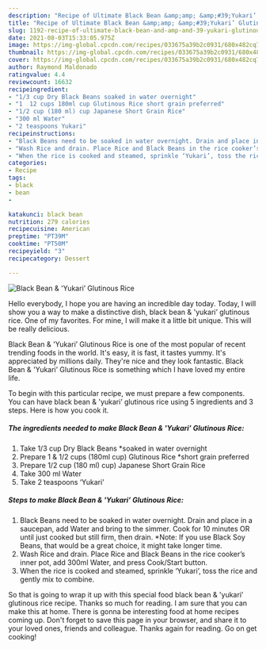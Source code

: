 ```yaml
---
description: "Recipe of Ultimate Black Bean &amp;amp; &amp;#39;Yukari’ Glutinous Rice"
title: "Recipe of Ultimate Black Bean &amp;amp; &amp;#39;Yukari’ Glutinous Rice"
slug: 1192-recipe-of-ultimate-black-bean-and-amp-and-39-yukari-glutinous-rice
date: 2021-08-03T15:33:05.975Z
image: https://img-global.cpcdn.com/recipes/033675a39b2c0931/680x482cq70/black-bean-yukari-glutinous-rice-recipe-main-photo.jpg
thumbnail: https://img-global.cpcdn.com/recipes/033675a39b2c0931/680x482cq70/black-bean-yukari-glutinous-rice-recipe-main-photo.jpg
cover: https://img-global.cpcdn.com/recipes/033675a39b2c0931/680x482cq70/black-bean-yukari-glutinous-rice-recipe-main-photo.jpg
author: Raymond Maldonado
ratingvalue: 4.4
reviewcount: 16632
recipeingredient:
- "1/3 cup Dry Black Beans soaked in water overnight"
- "1  12 cups 180ml cup Glutinous Rice short grain preferred"
- "1/2 cup (180 ml) cup Japanese Short Grain Rice"
- "300 ml Water"
- "2 teaspoons Yukari"
recipeinstructions:
- "Black Beans need to be soaked in water overnight. Drain and place in a saucepan, add Water and bring to the simmer. Cook for 10 minutes OR until just cooked but still firm, then drain. *Note: If you use Black Soy Beans, that would be a great choice, it might take longer time."
- "Wash Rice and drain. Place Rice and Black Beans in the rice cooker’s inner pot, add 300ml Water, and press Cook/Start button."
- "When the rice is cooked and steamed, sprinkle ‘Yukari’, toss the rice and gently mix to combine."
categories:
- Recipe
tags:
- black
- bean
- 

katakunci: black bean  
nutrition: 279 calories
recipecuisine: American
preptime: "PT39M"
cooktime: "PT50M"
recipeyield: "3"
recipecategory: Dessert

---
```



![Black Bean &amp; &#39;Yukari’ Glutinous Rice](https://img-global.cpcdn.com/recipes/033675a39b2c0931/680x482cq70/black-bean-yukari-glutinous-rice-recipe-main-photo.jpg)

Hello everybody, I hope you are having an incredible day today. Today, I will show you a way to make a distinctive dish, black bean &amp; &#39;yukari’ glutinous rice. One of my favorites. For mine, I will make it a little bit unique. This will be really delicious.



Black Bean &amp; &#39;Yukari’ Glutinous Rice is one of the most popular of recent trending foods in the world. It's easy, it is fast, it tastes yummy. It's appreciated by millions daily. They're nice and they look fantastic. Black Bean &amp; &#39;Yukari’ Glutinous Rice is something which I have loved my entire life.


To begin with this particular recipe, we must prepare a few components. You can have black bean &amp; &#39;yukari’ glutinous rice using 5 ingredients and 3 steps. Here is how you cook it.

<!--inarticleads1-->

##### The ingredients needed to make Black Bean &amp; &#39;Yukari’ Glutinous Rice:

1. Take 1/3 cup Dry Black Beans *soaked in water overnight
1. Prepare 1 &amp; 1/2 cups (180ml cup) Glutinous Rice *short grain preferred
1. Prepare 1/2 cup (180 ml) cup) Japanese Short Grain Rice
1. Take 300 ml Water
1. Take 2 teaspoons ‘Yukari’




<!--inarticleads2-->

##### Steps to make Black Bean &amp; &#39;Yukari’ Glutinous Rice:

1. Black Beans need to be soaked in water overnight. Drain and place in a saucepan, add Water and bring to the simmer. Cook for 10 minutes OR until just cooked but still firm, then drain. *Note: If you use Black Soy Beans, that would be a great choice, it might take longer time.
1. Wash Rice and drain. Place Rice and Black Beans in the rice cooker’s inner pot, add 300ml Water, and press Cook/Start button.
1. When the rice is cooked and steamed, sprinkle ‘Yukari’, toss the rice and gently mix to combine.




So that is going to wrap it up with this special food black bean &amp; &#39;yukari’ glutinous rice recipe. Thanks so much for reading. I am sure that you can make this at home. There is gonna be interesting food at home recipes coming up. Don't forget to save this page in your browser, and share it to your loved ones, friends and colleague. Thanks again for reading. Go on get cooking!
